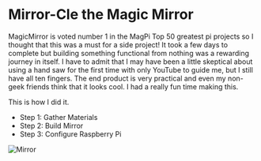 # Mirror-Cle the Magic Mirror
MagicMirror is voted number 1 in the MagPi Top 50 greatest pi projects so I thought that this was a must for a side project!
It took a few days to complete but building something functional from nothing was a rewarding journey in itself. I have to admit that I may have been a little skeptical about using a hand saw for the first time with only YouTube to guide me, but I still have all ten fingers. The end product is very practical and even my non-geek friends think that it looks cool. I had a really fun time making this. 

This is how I did it.  

* Step 1: Gather Materials
* Step 2: Build Mirror
* Step 3: Configure Raspberry Pi

![Mirror](C:\Users\RheAnna\Pictures.jpg)

 
